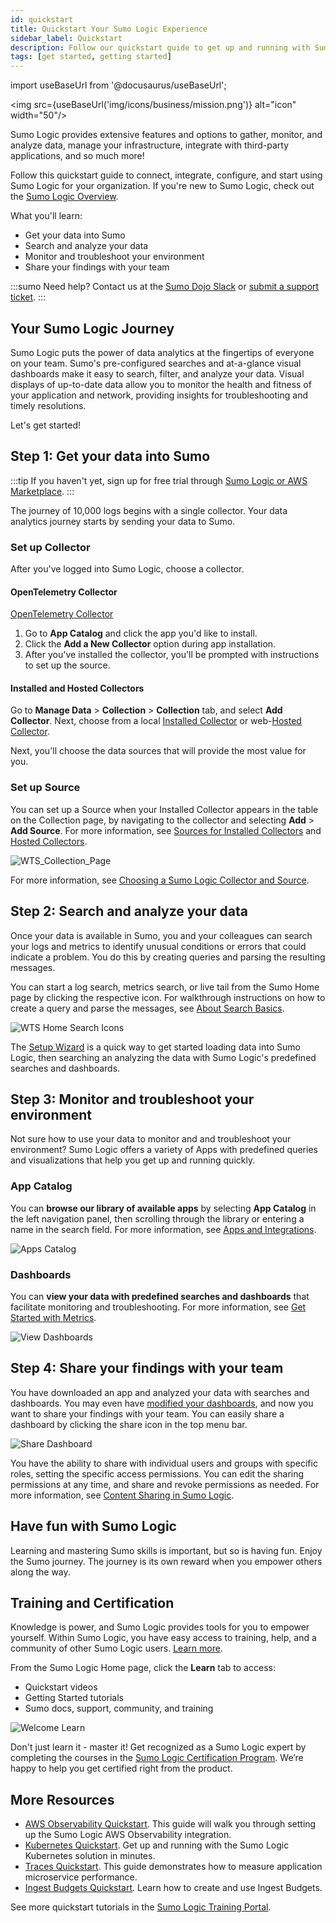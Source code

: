 ```yaml
---
id: quickstart
title: Quickstart Your Sumo Logic Experience
sidebar_label: Quickstart
description: Follow our quickstart guide to get up and running with Sumo Logic in minutes.
tags: [get started, getting started]
---
```


import useBaseUrl from '@docusaurus/useBaseUrl';

<img src={useBaseUrl('img/icons/business/mission.png')} alt="icon" width="50"/>

Sumo Logic provides extensive features and options to gather, monitor, and analyze data, manage your infrastructure, integrate with third-party applications, and so much more!

Follow this quickstart guide to connect, integrate, configure, and start using Sumo Logic for your organization. If you're new to Sumo Logic, check out the [Sumo Logic Overview](/docs/get-started/overview).

What you'll learn:
* Get your data into Sumo
* Search and analyze your data
* Monitor and troubleshoot your environment
* Share your findings with your team

:::sumo Need help?
Contact us at the [Sumo Dojo Slack](https://sumodojo.slack.com/) or [submit a support ticket](https://support.sumologic.com/hc/en-us).
:::

## Your Sumo Logic Journey

Sumo Logic puts the power of data analytics at the fingertips of everyone on your team. Sumo's pre-configured searches and at-a-glance visual dashboards make it easy to search, filter, and analyze your data. Visual displays of up-to-date data allow you to monitor the health and fitness of your application and network, providing insights for troubleshooting and timely resolutions.

Let's get started!

## Step 1: Get your data into Sumo

:::tip
If you haven't yet, sign up for free trial through [Sumo Logic or AWS Marketplace](/docs/get-started/sign-up).
:::

The journey of 10,000 logs begins with a single collector. Your data analytics journey starts by sending your data to Sumo.

### Set up Collector

After you've logged into Sumo Logic, choose a collector.

#### OpenTelemetry Collector

[OpenTelemetry Collector](/docs/send-data/opentelemetry-collector)

1. Go to **App Catalog** and click the app you'd like to install.
1. Click the **Add a New Collector** option during app installation.
1. After you've installed the collector, you'll be prompted with instructions to set up the source.

<!--
:::note
Only V2 apps have the "Add a New Collector" option. For V1 apps and below,
:::
-->

#### Installed and Hosted Collectors

Go to **Manage Data** > **Collection** > **Collection** tab, and select **Add Collector**. Next, choose from a local [Installed Collector](/docs/send-data/installed-collectors) or web-[Hosted Collector](/docs/send-data/hosted-collectors).

Next, you'll choose the data sources that will provide the most value for you.

### Set up Source

You can set up a Source when your Installed Collector appears in the table on the Collection page, by navigating to the collector and selecting **Add** > **Add Source**. For more information, see [Sources for Installed Collectors](/docs/send-data/installed-collectors/sources/) and [Hosted Collectors](/docs/send-data/hosted-collectors/).

![WTS_Collection_Page](/img/get-started/WTS_Collection_Page.png)

For more information, see [Choosing a Sumo Logic Collector and Source](/docs/send-data/choose-collector-source/).


## Step 2: Search and analyze your data

Once your data is available in Sumo, you and your colleagues can search your logs and metrics to identify unusual conditions or errors that could indicate a problem. You do this by creating queries and parsing the resulting messages.

You can start a log search, metrics search, or live tail from the Sumo Home page by clicking the respective icon. For walkthrough instructions on how to create a query and parse the messages, see [About Search Basics](/docs/search/get-started-with-search/search-basics/about-search-basics/).

![WTS Home Search Icons](/img/get-started/WTS_Home-Search-icons.png)

The [Setup Wizard](/docs/send-data/setup-wizard) is a quick way to get started loading data into Sumo Logic, then searching an analyzing the data with Sumo Logic's predefined searches and dashboards.

## Step 3: Monitor and troubleshoot your environment

Not sure how to use your data to monitor and and troubleshoot your environment? Sumo Logic offers a variety of Apps with predefined queries and visualizations that help you get up and running quickly.

### App Catalog

You can **browse our library of available apps** by selecting **App Catalog** in the left navigation panel, then scrolling through the library or entering a name in the search field. For more information, see [Apps and Integrations](/docs/get-started/apps-integrations/).

![Apps Catalog](/img/get-started/WTS_Apps-Catalog.png)

### Dashboards

You can **view your data with predefined searches and dashboards** that facilitate monitoring and troubleshooting. For more information, see [Get Started with Metrics](/docs/metrics/introduction/get-started-metrics/).

![View Dashboards](/img/get-started/WTS_View-Dashboards.png)

## Step 4: Share your findings with your team

You have downloaded an app and analyzed your data with searches and dashboards. You may even have [modified your dashboards](/docs/dashboards/edit-dashboards/manage-dashboards), and now you want to share your findings with your team. You can easily share a dashboard by clicking the share icon in the top menu bar.

![Share Dashboard](/img/get-started/WTS_Share-dashboard.png)

You have the ability to share with individual users and groups with specific roles, setting the specific access permissions. You can edit the sharing permissions at any time, and share and revoke permissions as needed. For more information, see [Content Sharing in Sumo Logic](/docs/manage/content-sharing).

## Have fun with Sumo Logic

Learning and mastering Sumo skills is important, but so is having fun. Enjoy the Sumo journey. The journey is its own reward when you empower others along the way.


## Training and Certification

Knowledge is power, and Sumo Logic provides tools for you to empower yourself. Within Sumo Logic, you have easy access to training, help, and a community of other Sumo Logic users. [Learn more](/docs/get-started/training-certification-faq).

From the Sumo Logic Home page, click the **Learn** tab to access:

- Quickstart videos
- Getting Started tutorials
- Sumo docs, support, community, and training

![Welcome Learn](/img/get-started/Welcome_learn.png)

Don't just learn it - master it! Get recognized as a Sumo Logic expert by completing the courses in the [Sumo Logic Certification Program](/docs/get-started/training-certification-faq/#what-certifications-does-sumo-logic-offer). We’re happy to help you get certified right from the product.


## More Resources

* [AWS Observability Quickstart](/docs/observability/aws/quickstart). This guide will walk you through setting up the Sumo Logic AWS Observability integration.
* [Kubernetes Quickstart](/docs/observability/kubernetes/quickstart). Get up and running with the Sumo Logic Kubernetes solution in minutes.
* [Traces Quickstart](docs/apm/traces#quickstart). This guide demonstrates how to measure application microservice performance.
* [Ingest Budgets Quickstart](/docs/manage/ingestion-volume/ingest-budgets/quickstart). Learn how to create and use Ingest Budgets.

See more quickstart tutorials in the [Sumo Logic Training Portal](/docs/get-started/training-certification-faq/#how-do-i-access-the-training-portal).
